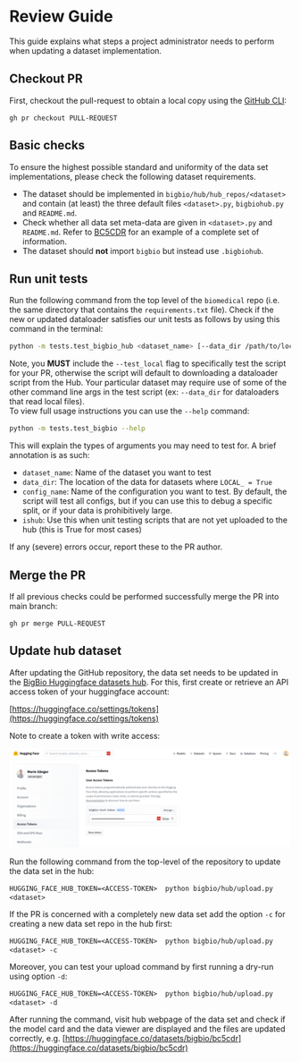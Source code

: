 # Review Guide

This guide explains what steps a project administrator needs to perform when updating a dataset 
implementation.

## Checkout PR
First, checkout the pull-request to obtain a local copy using the [GitHub CLI](https://cli.github.com/):
```
gh pr checkout PULL-REQUEST
```

## Basic checks

To ensure the highest possible standard and uniformity of the data set implementations, please check the following dataset requirements.

- The dataset should be implemented in `bigbio/hub/hub_repos/<dataset>` and contain (at least) the three default 
files `<dataset>.py`, `bigbiohub.py` and `README.md`.
- Check whether all data set meta-data are given in `<dataset>.py` and `README.md`. Refer to 
[BC5CDR](bigbio/hub/hub_repos/bc5cdr/) for an example of a complete set of information.
- The dataset should **not** import `bigbio` but instead use `.bigbiohub`. 


## Run unit tests

Run the following command from the top level of the `biomedical` repo (i.e. the same directory that contains the `requirements.txt` file). 
Check if the new or updated dataloader satisfies our unit tests as follows by using this command in the terminal:

```bash
python -m tests.test_bigbio_hub <dataset_name> [--data_dir /path/to/local/data] --test_local
```

Note, you **MUST** include the `--test_local` flag to specifically test the script for your PR, otherwise 
the script will default to downloading a dataloader script from the Hub. Your particular dataset may 
require use of some of the other command line args in the test script (ex: `--data_dir` for dataloaders 
that read local files).
<br>
To view full usage instructions you can use the `--help` command:

```bash
python -m tests.test_bigbio --help
```
This will explain the types of arguments you may need to test for. A brief annotation is as such:

- `dataset_name`: Name of the dataset you want to test
- `data_dir`: The location of the data for datasets where `LOCAL_ = True`
- `config_name`: Name of the configuration you want to test. By default, the script will test all configs, but if you can use this to debug a specific split, or if your data is prohibitively large.
- `ishub`: Use this when unit testing scripts that are not yet uploaded to the hub (this is True for most cases)

If any (severe) errors occur, report these to the PR author.

## Merge the PR
If all previous checks could be performed successfully merge the PR into main branch:
```
gh pr merge PULL-REQUEST
```

## Update hub dataset
After updating the GitHub repository, the data set needs to be updated in the [BigBio Huggingface 
datasets hub](https://huggingface.co/bigbio). For this, first create or retrieve an API access token
of your huggingface account:

[https://huggingface.co/settings/tokens](https://huggingface.co/settings/tokens)

Note to create a token with write access:

![Screenshot HF access token](docs/_static/img/acess_token.png)


Run the following command from the top-level of the repository to update the data set in the hub:
```
HUGGING_FACE_HUB_TOKEN=<ACCESS-TOKEN>  python bigbio/hub/upload.py <dataset>
```

If the PR is concerned with a completely new data set add the option `-c` for creating a new data
set repo in the hub first:
```
HUGGING_FACE_HUB_TOKEN=<ACCESS-TOKEN>  python bigbio/hub/upload.py <dataset> -c
```

Moreover, you can test your upload command by first running a dry-run using option `-d`:
```
HUGGING_FACE_HUB_TOKEN=<ACCESS-TOKEN>  python bigbio/hub/upload.py <dataset> -d
```

After running the command, visit hub webpage of the data set and check if the model card and the data 
viewer are displayed and the files are updated correctly, e.g. 
[https://huggingface.co/datasets/bigbio/bc5cdr](https://huggingface.co/datasets/bigbio/bc5cdr)

